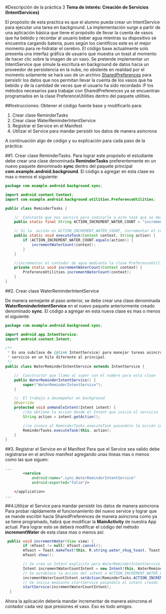 #Descripción de la práctica 3 **Tema de interés: Creación de Servicios (IntentServices)**

El propósito de esta practica es que el alumno pueda crear un IntentService para ejecutar una tarea en background.  La implementación surge a partir de una aplicación básica que tiene el propósito de llevar la cuenta de vasos que ha bebido y recordar al usuario beber agua mientras su dispositivo se encuentra cargando batería, pues según los cientificos este es el mejor momento para re-hidratar el cerebro. El código base actualmente solo presenta una interfaz gráfica de usuario que muestra un toast al momento de hacer clic sobre la imagen de un vaso.  Se pretende implementar un IntentService que simule la escritura en background de datos hacia un proveedor de persistencia en la nube, no obstente  en realidad por el momento solamente se hará uso de un archivo [SharedPreferences](https://developer.android.com/training/basics/data-storage/shared-preferences.html) para persistir los datos que nos permitan llevar la cuenta de los vasos que ha bebido y de la cantidad de veces que el usuario ha sido recordado :P los métodos necesarios para trabajar con SharedPreferences ya se encuentran programados en la clase PreferenceUtilities dentro del paquete utilities.

##Instrucciones:
Obtener el código fuente base y modificarlo para:

 1. Crear clase ReminderTasks 
 2. Crear clase WaterReminderIntentService
 3. Registrar el Service en el Manifest
 4. Utilizar el Service para mandar persistir los datos de manera asincrona

A continuación algo de código y su explicación para cada paso de la práctica:

##1. Crear clase ReminderTasks. 
Para lograr este propósito el estudiante debe crear una clase denominada **ReminderTasks** preferentemente en un nuevo paquete denominado **sync** dentro del paquete principal **com.example.android.background**.  El código a agregar en esta clase es mas o menos el siguiente:

```java
package com.example.android.background.sync;

import android.content.Context;
import com.example.android.background.utilities.PreferenceUtilities;

public class ReminderTasks {

    //  Constante que nos servirá para indicarle a este task que se desea incrementar el contador de agua tomada
    public static final String ACTION_INCREMENT_WATER_COUNT = "increment-water-count";

    // Si la  acción es ACTION_INCREMENT_WATER_COUNT, incrementar el contador de agua
    public static void executeTask(Context context, String action) {
        if (ACTION_INCREMENT_WATER_COUNT.equals(action)) {
            incrementWaterCount(context);
        }
    }

    //incrementar el contador de agua mediante la clase PreferenceUtilities
    private static void incrementWaterCount(Context context) {
        PreferenceUtilities.incrementWaterCount(context);
    }
}
```

##2. Crear clase WaterReminderIntentService

De manera semejante al paso anterior, se debe crear una clase denominada **WaterReminderIntentService** en el nuevo paquete anteriormente creado denominado **sync**.  El código a agregar en esta nueva clase es mas o menos el siguiente:

```java
package com.example.android.background.sync;

import android.app.IntentService;
import android.content.Intent;

/**
 * Es una subclase de {@link IntentService} para manejar tareas asincronas (en background) en un
 * servicio en un hilo diferente al principal.
 */
public class WaterReminderIntentService extends IntentService {

    //  Constructor que llama al super con el nombre para esta clase
    public WaterReminderIntentService() {
        super("WaterReminderIntentService");
    }

    //  El trabajo a desempeñar en background
    @Override
    protected void onHandleIntent(Intent intent) {
        //Se obtiene la accion desde el Intent que inició el servicio
        String action = intent.getAction();

        //se invoca al ReminderTasks.executeTask pasandolo la acción indicada.
        ReminderTasks.executeTask(this, action);
    }
}
```
##3. Registrar el Service en el Manifest
Para que el Service sea valido debe registrarse en el archivo manifest agregando unas líneas mas o menos como las que siguen:

```xml
...
        <service
            android:name=".sync.WaterReminderIntentService"
            android:exported="false"/>

    </application>
...
```

##4.Utilizar el Service para mandar persistir los datos de manera asincrona
Para probar rápidamente el funcionamiento del nuevo service y lograr que se mande escribir hacia SharedPreferences de manera asincrona como ya se tiene programado,  habrá que modificar la **MainActivity** de nuestra App actual.  Para lograr esto se deberá modificar el código del método **incrementWater** de esta clase mas o menos así:

```java
 public void incrementWater(View view) {
        if (mToast != null) mToast.cancel();
        mToast = Toast.makeText(this, R.string.water_chug_toast, Toast.LENGTH_SHORT);
        mToast.show();

        // Se crea un Intent explicito para WaterReminderIntentService
        Intent incrementWaterCountIntent = new Intent(this, WaterReminderIntentService.class);
        // Se establece la acción del intent a ACTION_INCREMENT_WATER_COUNT
        incrementWaterCountIntent.setAction(ReminderTasks.ACTION_INCREMENT_WATER_COUNT);
        // Se inicia mediante startService pasandolo el intent creado
        startService(incrementWaterCountIntent);        
  }
```

Ahora la aplicación debería mandar incrementar de manera asincrona el contador cada vez que presiones el vaso. Eso es todo amigos.
